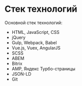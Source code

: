 # Стек технологий
Основной стек технологий:
- HTML, JavaScript, CSS
- jQuery
- Gulp, Webpack, Babel
- Vue.js, Vuex, AngularJS
- SCSS
- ABEM
- Bitrix
- AMP, Яндекс Турбо-страницы
- JSON-LD
- Git
